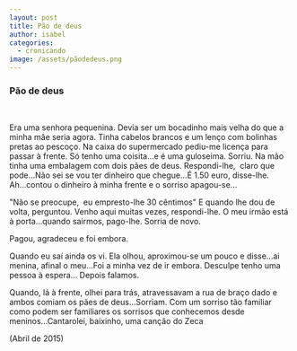 ```yaml
---
layout: post
title: Pão de deus
author: isabel
categories:
  - cronicando
image: /assets/pãodedeus.png
---
```

### P&atilde;o de deus

&nbsp;

Era uma senhora pequenina. Devia ser um bocadinho mais velha do que a minha m&atilde;e seria agora. Tinha cabelos brancos e um len&ccedil;o com bolinhas pretas ao pesco&ccedil;o. Na caixa do supermercado pediu-me licen&ccedil;a para passar &agrave; frente. S&oacute; tenho uma coisita...e é uma guloseima. Sorriu. Na m&atilde;o tinha uma embalagem com dois p&atilde;es de deus. Respondi-lhe,&nbsp; claro que pode...N&atilde;o sei se vou ter dinheiro que chegue...&Eacute; 1.50 euro, disse-lhe. Ah...contou o dinheiro &agrave; minha frente e o sorriso apagou-se...

"N&atilde;o se preocupe,&nbsp; eu empresto-lhe 30 c&ecirc;ntimos" E quando lhe dou de volta, perguntou. Venho aqui muitas vezes, respondi-lhe. O meu irm&atilde;o est&aacute; &agrave; porta...quando sairmos, pago-lhe. Sorria de novo.

Pagou, agradeceu e foi embora.&nbsp;

Quando eu sa&iacute; ainda os vi. Ela olhou, aproximou-se um pouco e disse...ai menina, afinal o meu...Foi a minha vez de ir embora. Desculpe tenho uma pessoa &agrave; espera... Depois falamos.&nbsp;

Quando, l&aacute; &agrave; frente, olhei para tr&aacute;s, atravessavam a rua de bra&ccedil;o dado e ambos comiam os p&atilde;es de deus...Sorriam. Com um sorriso t&atilde;o familiar como podem ser familiares os sorrisos que conhecemos desde meninos...Cantarolei, baixinho, uma can&ccedil;&atilde;o do Zeca

(Abril de 2015)

&nbsp;
